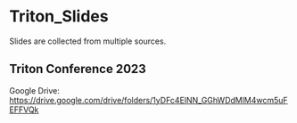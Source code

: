 # Triton_Slides
Slides are collected from multiple sources.

## Triton Conference 2023

Google Drive: https://drive.google.com/drive/folders/1yDFc4ElNN_GGhWDdMlM4wcm5uFEFFVQk
